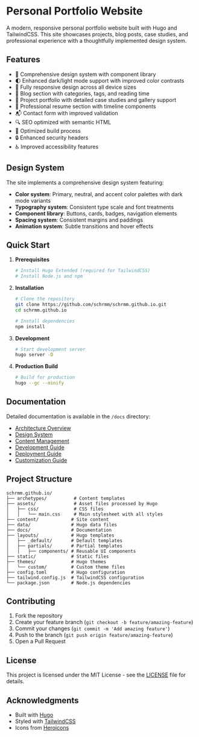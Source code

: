 # Personal Portfolio Website

A modern, responsive personal portfolio website built with Hugo and TailwindCSS. This site showcases projects, blog posts, case studies, and professional experience with a thoughtfully implemented design system.

## Features

- 🎨 Comprehensive design system with component library
- 🌓 Enhanced dark/light mode support with improved color contrasts
- 📱 Fully responsive design across all device sizes
- 📝 Blog section with categories, tags, and reading time
- 💼 Project portfolio with detailed case studies and gallery support
- 📄 Professional resume section with timeline components
- 📬 Contact form with improved validation
- 🔍 SEO optimized with semantic HTML
- 🚀 Optimized build process
- 🔒 Enhanced security headers
- ♿ Improved accessibility features

## Design System

The site implements a comprehensive design system featuring:

- **Color system**: Primary, neutral, and accent color palettes with dark mode variants
- **Typography system**: Consistent type scale and font treatments
- **Component library**: Buttons, cards, badges, navigation elements
- **Spacing system**: Consistent margins and paddings
- **Animation system**: Subtle transitions and hover effects

## Quick Start

1. **Prerequisites**
   ```bash
   # Install Hugo Extended (required for TailwindCSS)
   # Install Node.js and npm
   ```

2. **Installation**
   ```bash
   # Clone the repository
   git clone https://github.com/schrmm/schrmm.github.io.git
   cd schrmm.github.io

   # Install dependencies
   npm install
   ```

3. **Development**
   ```bash
   # Start development server
   hugo server -D
   ```

4. **Production Build**
   ```bash
   # Build for production
   hugo --gc --minify
   ```

## Documentation

Detailed documentation is available in the `/docs` directory:

- [Architecture Overview](docs/architecture.md)
- [Design System](docs/design-system.md)
- [Content Management](docs/content-management.md)
- [Development Guide](docs/development.md)
- [Deployment Guide](docs/deployment.md)
- [Customization Guide](docs/customization.md)

## Project Structure

```
schrmm.github.io/
├── archetypes/          # Content templates
├── assets/              # Asset files processed by Hugo
│   ├── css/             # CSS files
│   │   └── main.css     # Main stylesheet with all styles
├── content/            # Site content
├── data/               # Hugo data files
├── docs/               # Documentation
├── layouts/            # Hugo templates
│   ├── _default/       # Default templates
│   ├── partials/       # Partial templates
│   │   ├── components/ # Reusable UI components
├── static/             # Static files
├── themes/             # Hugo themes
│   └── custom/         # Custom theme files
├── config.toml         # Hugo configuration
├── tailwind.config.js  # TailwindCSS configuration
└── package.json        # Node.js dependencies
```

## Contributing

1. Fork the repository
2. Create your feature branch (`git checkout -b feature/amazing-feature`)
3. Commit your changes (`git commit -m 'Add amazing feature'`)
4. Push to the branch (`git push origin feature/amazing-feature`)
5. Open a Pull Request

## License

This project is licensed under the MIT License - see the [LICENSE](LICENSE) file for details.

## Acknowledgments

- Built with [Hugo](https://gohugo.io/)
- Styled with [TailwindCSS](https://tailwindcss.com/)
- Icons from [Heroicons](https://heroicons.com/)